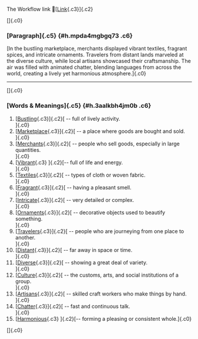 The Workflow link
👏[[Link](https://www.google.com/url?q=http://www.google.com&sa=D&source=editors&ust=1756394524287696&usg=AOvVaw3VraFoClWBHVlT-wRrfku2){.c3}]{.c2}

[]{.c0}

### [Paragraph]{.c5} {#h.mpda4mgbgq73 .c6}

[In the bustling marketplace, merchants displayed vibrant textiles,
fragrant spices, and intricate ornaments. Travelers from distant lands
marveled at the diverse culture, while local artisans showcased their
craftsmanship. The air was filled with animated chatter, blending
languages from across the world, creating a lively yet harmonious
atmosphere.]{.c0}

------------------------------------------------------------------------

[]{.c0}

### [Words & Meanings]{.c5} {#h.3aalkbh4jm0b .c6}

1.  [[Bustling](https://www.google.com/url?q=http://www.google.com&sa=D&source=editors&ust=1756394524288376&usg=AOvVaw0ZRi9RmDCfWETeTaGLqNh4){.c3}]{.c2}[ --
    full of lively activity.\
    ]{.c0}
2.  [[Marketplace](https://www.google.com/url?q=http://www.google.com&sa=D&source=editors&ust=1756394524288515&usg=AOvVaw14H1GZ0SkFHmqhLP9vLfrH){.c3}]{.c2}[ --
    a place where goods are bought and sold.\
    ]{.c0}
3.  [[Merchants](https://www.google.com/url?q=http://www.google.com&sa=D&source=editors&ust=1756394524288681&usg=AOvVaw3Jm_dWqrIhZgAw0O6qbCcI){.c3}]{.c2}[ --
    people who sell goods, especially in large quantities.\
    ]{.c0}
4.  [[Vibrant](https://www.google.com/url?q=http://www.google.com&sa=D&source=editors&ust=1756394524288820&usg=AOvVaw1JoLOYDEYO37005irpmDbO){.c3}
    ]{.c2}[-- full of life and energy.\
    ]{.c0}
5.  [[Textiles](https://www.google.com/url?q=http://www.google.com&sa=D&source=editors&ust=1756394524288931&usg=AOvVaw3ef_j3LlkuplYWFvjdjbM5){.c3}]{.c2}[ --
    types of cloth or woven fabric.\
    ]{.c0}
6.  [[Fragrant](https://www.google.com/url?q=http://www.google.com&sa=D&source=editors&ust=1756394524289043&usg=AOvVaw3KIIRkomPmf7QtmmYanlUJ){.c3}]{.c2}[ --
    having a pleasant smell.\
    ]{.c0}
7.  [[Intricate](https://www.google.com/url?q=http://www.google.com&sa=D&source=editors&ust=1756394524289150&usg=AOvVaw2b8qFL67feM-dpvC4bu8ym){.c3}]{.c2}[ --
    very detailed or complex.\
    ]{.c0}
8.  [[Ornaments](https://www.google.com/url?q=http://www.google.com&sa=D&source=editors&ust=1756394524289257&usg=AOvVaw1i_3MjCmS7Oh1w0BYUnIhZ){.c3}]{.c2}[ --
    decorative objects used to beautify something.\
    ]{.c0}
9.  [[Travelers](https://www.google.com/url?q=http://www.google.com&sa=D&source=editors&ust=1756394524289392&usg=AOvVaw09781uSiau9Bd7twQ6peJY){.c3}]{.c2}[ --
    people who are journeying from one place to another.\
    ]{.c0}
10. [[Distant](https://www.google.com/url?q=http://www.google.com&sa=D&source=editors&ust=1756394524289532&usg=AOvVaw1u22DonOIxLzYK3VKuBOFp){.c3}]{.c2}[ --
    far away in space or time.\
    ]{.c0}
11. [[Diverse](https://www.google.com/url?q=http://www.google.com&sa=D&source=editors&ust=1756394524289640&usg=AOvVaw3boUVaQkcmVta8JTyq0efC){.c3}]{.c2}[ --
    showing a great deal of variety.\
    ]{.c0}
12. [[Culture](https://www.google.com/url?q=http://www.google.com&sa=D&source=editors&ust=1756394524289754&usg=AOvVaw1BrxlyDccJ633OTmBarZA9){.c3}]{.c2}[ --
    the customs, arts, and social institutions of a group.\
    ]{.c0}
13. [[Artisans](https://www.google.com/url?q=http://www.google.com&sa=D&source=editors&ust=1756394524289911&usg=AOvVaw1C7-_QpSJtRUKBsm8odoKS){.c3}]{.c2}[ --
    skilled craft workers who make things by hand.\
    ]{.c0}
14. [[Chatter](https://www.google.com/url?q=http://www.google.com&sa=D&source=editors&ust=1756394524290043&usg=AOvVaw3FU8dVcs9_C3nixP-ZFE3Q){.c3}]{.c2}[ --
    fast and continuous talk.\
    ]{.c0}
15. [[Harmonious](https://www.google.com/url?q=http://www.google.com&sa=D&source=editors&ust=1756394524290153&usg=AOvVaw1ZqRcx5CZBeWG61bMtLcbq){.c3}
    ]{.c2}[-- forming a pleasing or consistent whole.]{.c0}

[]{.c0}
